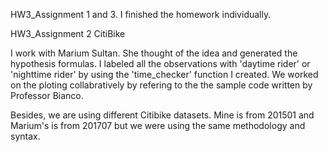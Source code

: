 HW3_Assignment 1 and 3. I finished the homework individually.

HW3_Assignment 2 CitiBike

I work with Marium Sultan. She thought of the idea and generated the hypothesis formulas. I labeled all the observations with 'daytime rider' or 'nighttime rider' by using the 'time_checker' function I created. We worked on the ploting collabratively by refering to the the sample code written by Professor Bianco.

Besides, we are using different Citibike datasets. Mine is from 201501 and Marium's is from 201707 but we were using the same methodology and syntax.